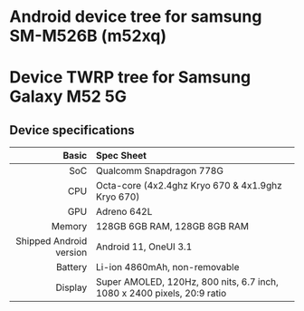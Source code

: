 # Android device tree for samsung SM-M526B (m52xq)

Device TWRP tree for Samsung Galaxy M52 5G
===============================================

## Device specifications

Basic    | Spec Sheet
--------:|:----------------------
SoC      | Qualcomm Snapdragon 778G
CPU      | Octa-core (4x2.4ghz Kryo 670 & 4x1.9ghz Kryo 670)
GPU      | Adreno 642L
Memory   | 128GB 6GB RAM, 128GB 8GB RAM
Shipped Android version | Android 11, OneUI 3.1
Battery  | Li-ion 4860mAh, non-removable
Display  | Super AMOLED, 120Hz, 800 nits, 6.7 inch, 1080 x 2400 pixels, 20:9 ratio

